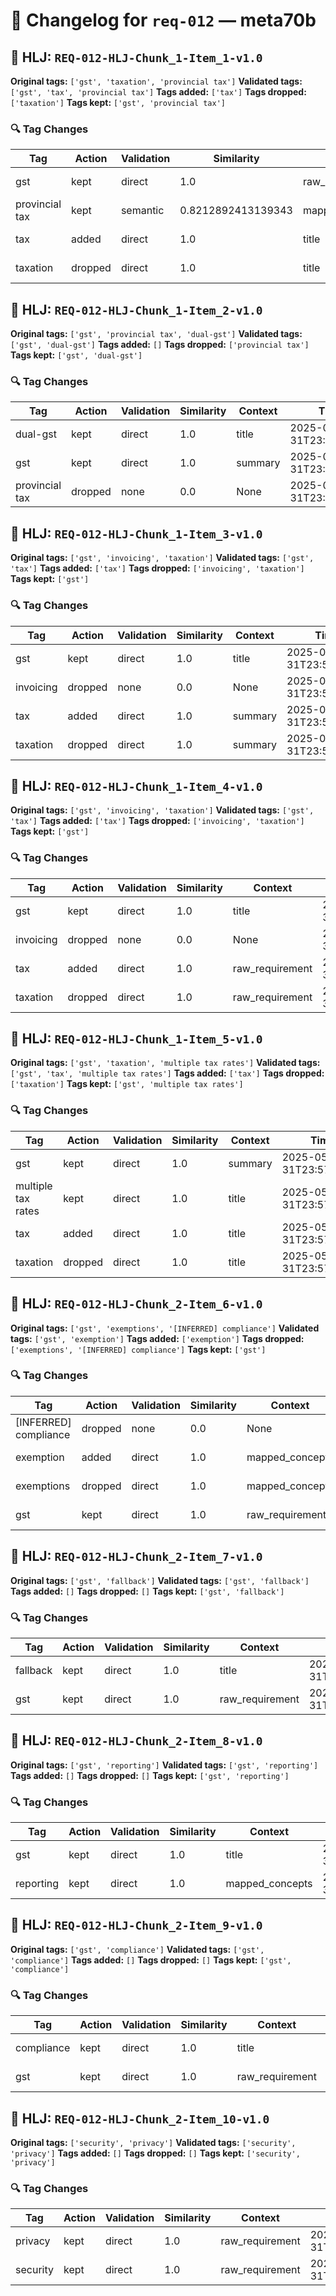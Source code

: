 # 📝 Changelog for `req-012` — **meta70b**

## 🔹 HLJ: `REQ-012-HLJ-Chunk_1-Item_1-v1.0`

**Original tags:** `['gst', 'taxation', 'provincial tax']`
**Validated tags:** `['gst', 'tax', 'provincial tax']`
**Tags added:** `['tax']`
**Tags dropped:** `['taxation']`
**Tags kept:** `['gst', 'provincial tax']`

### 🔍 Tag Changes
| Tag | Action   | Validation | Similarity | Context | Timestamp |
|-----|----------|------------|------------|---------|-----------|
| gst | kept | direct | 1.0 | raw_requirement | 2025-05-31T23:57:41.766733Z |
| provincial tax | kept | semantic | 0.8212892413139343 | mapped_concepts | 2025-05-31T23:57:42.428372Z |
| tax | added | direct | 1.0 | title | 2025-05-31T23:57:41.770060Z |
| taxation | dropped | direct | 1.0 | title | 2025-05-31T23:57:41.770060Z |

## 🔹 HLJ: `REQ-012-HLJ-Chunk_1-Item_2-v1.0`

**Original tags:** `['gst', 'provincial tax', 'dual-gst']`
**Validated tags:** `['gst', 'dual-gst']`
**Tags added:** `[]`
**Tags dropped:** `['provincial tax']`
**Tags kept:** `['gst', 'dual-gst']`

### 🔍 Tag Changes
| Tag | Action   | Validation | Similarity | Context | Timestamp |
|-----|----------|------------|------------|---------|-----------|
| dual-gst | kept | direct | 1.0 | title | 2025-05-31T23:57:42.605973Z |
| gst | kept | direct | 1.0 | summary | 2025-05-31T23:57:42.438648Z |
| provincial tax | dropped | none | 0.0 | None | 2025-05-31T23:57:42.601921Z |

## 🔹 HLJ: `REQ-012-HLJ-Chunk_1-Item_3-v1.0`

**Original tags:** `['gst', 'invoicing', 'taxation']`
**Validated tags:** `['gst', 'tax']`
**Tags added:** `['tax']`
**Tags dropped:** `['invoicing', 'taxation']`
**Tags kept:** `['gst']`

### 🔍 Tag Changes
| Tag | Action   | Validation | Similarity | Context | Timestamp |
|-----|----------|------------|------------|---------|-----------|
| gst | kept | direct | 1.0 | title | 2025-05-31T23:57:42.609123Z |
| invoicing | dropped | none | 0.0 | None | 2025-05-31T23:57:42.787633Z |
| tax | added | direct | 1.0 | summary | 2025-05-31T23:57:42.798624Z |
| taxation | dropped | direct | 1.0 | summary | 2025-05-31T23:57:42.798624Z |

## 🔹 HLJ: `REQ-012-HLJ-Chunk_1-Item_4-v1.0`

**Original tags:** `['gst', 'invoicing', 'taxation']`
**Validated tags:** `['gst', 'tax']`
**Tags added:** `['tax']`
**Tags dropped:** `['invoicing', 'taxation']`
**Tags kept:** `['gst']`

### 🔍 Tag Changes
| Tag | Action   | Validation | Similarity | Context | Timestamp |
|-----|----------|------------|------------|---------|-----------|
| gst | kept | direct | 1.0 | title | 2025-05-31T23:57:42.802200Z |
| invoicing | dropped | none | 0.0 | None | 2025-05-31T23:57:42.982612Z |
| tax | added | direct | 1.0 | raw_requirement | 2025-05-31T23:57:43.070275Z |
| taxation | dropped | direct | 1.0 | raw_requirement | 2025-05-31T23:57:43.070275Z |

## 🔹 HLJ: `REQ-012-HLJ-Chunk_1-Item_5-v1.0`

**Original tags:** `['gst', 'taxation', 'multiple tax rates']`
**Validated tags:** `['gst', 'tax', 'multiple tax rates']`
**Tags added:** `['tax']`
**Tags dropped:** `['taxation']`
**Tags kept:** `['gst', 'multiple tax rates']`

### 🔍 Tag Changes
| Tag | Action   | Validation | Similarity | Context | Timestamp |
|-----|----------|------------|------------|---------|-----------|
| gst | kept | direct | 1.0 | summary | 2025-05-31T23:57:43.078085Z |
| multiple tax rates | kept | direct | 1.0 | title | 2025-05-31T23:57:43.084355Z |
| tax | added | direct | 1.0 | title | 2025-05-31T23:57:43.081244Z |
| taxation | dropped | direct | 1.0 | title | 2025-05-31T23:57:43.081244Z |

## 🔹 HLJ: `REQ-012-HLJ-Chunk_2-Item_6-v1.0`

**Original tags:** `['gst', 'exemptions', '[INFERRED] compliance']`
**Validated tags:** `['gst', 'exemption']`
**Tags added:** `['exemption']`
**Tags dropped:** `['exemptions', '[INFERRED] compliance']`
**Tags kept:** `['gst']`

### 🔍 Tag Changes
| Tag | Action   | Validation | Similarity | Context | Timestamp |
|-----|----------|------------|------------|---------|-----------|
| [INFERRED] compliance | dropped | none | 0.0 | None | 2025-05-31T23:57:43.358856Z |
| exemption | added | direct | 1.0 | mapped_concepts | 2025-05-31T23:57:43.188637Z |
| exemptions | dropped | direct | 1.0 | mapped_concepts | 2025-05-31T23:57:43.188637Z |
| gst | kept | direct | 1.0 | raw_requirement | 2025-05-31T23:57:43.171466Z |

## 🔹 HLJ: `REQ-012-HLJ-Chunk_2-Item_7-v1.0`

**Original tags:** `['gst', 'fallback']`
**Validated tags:** `['gst', 'fallback']`
**Tags added:** `[]`
**Tags dropped:** `[]`
**Tags kept:** `['gst', 'fallback']`

### 🔍 Tag Changes
| Tag | Action   | Validation | Similarity | Context | Timestamp |
|-----|----------|------------|------------|---------|-----------|
| fallback | kept | direct | 1.0 | title | 2025-05-31T23:57:43.451380Z |
| gst | kept | direct | 1.0 | raw_requirement | 2025-05-31T23:57:43.448461Z |

## 🔹 HLJ: `REQ-012-HLJ-Chunk_2-Item_8-v1.0`

**Original tags:** `['gst', 'reporting']`
**Validated tags:** `['gst', 'reporting']`
**Tags added:** `[]`
**Tags dropped:** `[]`
**Tags kept:** `['gst', 'reporting']`

### 🔍 Tag Changes
| Tag | Action   | Validation | Similarity | Context | Timestamp |
|-----|----------|------------|------------|---------|-----------|
| gst | kept | direct | 1.0 | title | 2025-05-31T23:57:43.454036Z |
| reporting | kept | direct | 1.0 | mapped_concepts | 2025-05-31T23:57:43.466037Z |

## 🔹 HLJ: `REQ-012-HLJ-Chunk_2-Item_9-v1.0`

**Original tags:** `['gst', 'compliance']`
**Validated tags:** `['gst', 'compliance']`
**Tags added:** `[]`
**Tags dropped:** `[]`
**Tags kept:** `['gst', 'compliance']`

### 🔍 Tag Changes
| Tag | Action   | Validation | Similarity | Context | Timestamp |
|-----|----------|------------|------------|---------|-----------|
| compliance | kept | direct | 1.0 | title | 2025-05-31T23:57:43.555284Z |
| gst | kept | direct | 1.0 | raw_requirement | 2025-05-31T23:57:43.551770Z |

## 🔹 HLJ: `REQ-012-HLJ-Chunk_2-Item_10-v1.0`

**Original tags:** `['security', 'privacy']`
**Validated tags:** `['security', 'privacy']`
**Tags added:** `[]`
**Tags dropped:** `[]`
**Tags kept:** `['security', 'privacy']`

### 🔍 Tag Changes
| Tag | Action   | Validation | Similarity | Context | Timestamp |
|-----|----------|------------|------------|---------|-----------|
| privacy | kept | direct | 1.0 | raw_requirement | 2025-05-31T23:57:43.753049Z |
| security | kept | direct | 1.0 | raw_requirement | 2025-05-31T23:57:43.662270Z |
